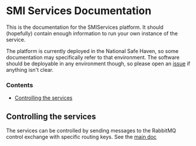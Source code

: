 # SMI Services Documentation

This is the documentation for the SMIServices platform. It should (hopefully) contain enough information to run your own instance of the service.

The platform is currently deployed in the National Safe Haven, so some documentation may specifically refer to that environment. The software should be deployable in any environment though, so please open an [issue](https://github.com/SMI/SmiServices/issues) if anything isn't clear.

### Contents

-   [Controlling the services](#controlling-the-services)

## Controlling the services

The services can be controlled by sending messages to the RabbitMQ control exchange with specific routing keys. See the [main doc](control-queues.md)
